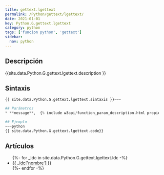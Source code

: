 ```yaml
---
title: gettext.lgettext
permalink: /Python/gettext/lgettext/
date: 2021-01-01
key: Python.G.gettext.lgettext
category: python
tags: ['funcion python', 'gettext']
sidebar: 
  nav: python
---
```


## Descripción
{{site.data.Python.G.gettext.lgettext.description }}

## Sintaxis
~~~python
{{ site.data.Python.G.gettext.lgettext.sintaxis }}~~~

## Parámetros
* **message**,  {% include w3api/function_param_description.html propiedad=site.data.Python.G.gettext.lgettext valor="message" %}

## Ejemplo
~~~python
{{ site.data.Python.G.gettext.lgettext.code}}
~~~

## Artículos
<ul>
{%- for _ldc in site.data.Python.G.gettext.lgettext.ldc -%}
   <li>
       <a href="{{_ldc['url'] }}">{{ _ldc['nombre'] }}</a>
   </li>
{%- endfor -%}
</ul>
